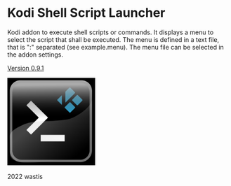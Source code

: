 # Kodi Shell Script Launcher

Kodi addon to execute shell scripts or commands. It displays a menu to select the script that shall be executed. The menu is defined in a text file, that is ":" separated (see example.menu). The menu file can be selected in the addon settings.

[Version 0.9.1](https://github.com/wastis/LinuxAddonRepo)

<img src="resources/media/icon.png" alt="drawing" width="200"/> 

2022 wastis


